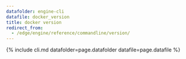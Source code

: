 ```yaml
---
datafolder: engine-cli
datafile: docker_version
title: docker version
redirect_from:
  - /edge/engine/reference/commandline/version/
---
```


<!--
Sorry, but the contents of this page are automatically generated from
Docker's source code. If you want to suggest a change to the text that appears
here, you'll need to find the string by searching this repo:

https://github.com/docker/cli
-->

{% include cli.md datafolder=page.datafolder datafile=page.datafile %}
